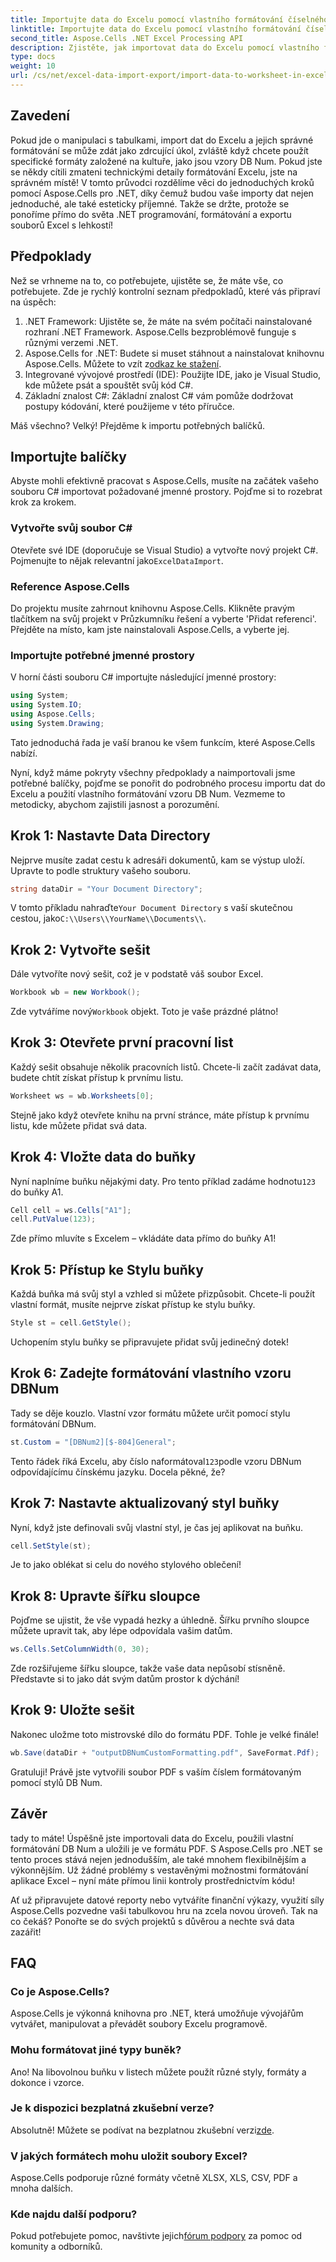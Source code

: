 ```yaml
---
title: Importujte data do Excelu pomocí vlastního formátování číselného vzoru databáze
linktitle: Importujte data do Excelu pomocí vlastního formátování číselného vzoru databáze
second_title: Aspose.Cells .NET Excel Processing API
description: Zjistěte, jak importovat data do Excelu pomocí vlastního formátování DB Num pomocí Aspose.Cells for .NET v tomto snadno srozumitelném tutoriálu.
type: docs
weight: 10
url: /cs/net/excel-data-import-export/import-data-to-worksheet-in-excel-with-specified-db-num-custom-pattern-formatting/
---
```

## Zavedení

Pokud jde o manipulaci s tabulkami, import dat do Excelu a jejich správné formátování se může zdát jako zdrcující úkol, zvláště když chcete použít specifické formáty založené na kultuře, jako jsou vzory DB Num. Pokud jste se někdy cítili zmateni technickými detaily formátování Excelu, jste na správném místě! V tomto průvodci rozdělíme věci do jednoduchých kroků pomocí Aspose.Cells pro .NET, díky čemuž budou vaše importy dat nejen jednoduché, ale také esteticky příjemné. Takže se držte, protože se ponoříme přímo do světa .NET programování, formátování a exportu souborů Excel s lehkostí!

## Předpoklady

Než se vrhneme na to, co potřebujete, ujistěte se, že máte vše, co potřebujete. Zde je rychlý kontrolní seznam předpokladů, které vás připraví na úspěch:

1. .NET Framework: Ujistěte se, že máte na svém počítači nainstalované rozhraní .NET Framework. Aspose.Cells bezproblémově funguje s různými verzemi .NET.
2.  Aspose.Cells for .NET: Budete si muset stáhnout a nainstalovat knihovnu Aspose.Cells. Můžete to vzít z[odkaz ke stažení](https://releases.aspose.com/cells/net/).
3. Integrované vývojové prostředí (IDE): Použijte IDE, jako je Visual Studio, kde můžete psát a spouštět svůj kód C#.
4. Základní znalost C#: Základní znalost C# vám pomůže dodržovat postupy kódování, které použijeme v této příručce.

Máš všechno? Velký! Přejděme k importu potřebných balíčků.

## Importujte balíčky

Abyste mohli efektivně pracovat s Aspose.Cells, musíte na začátek vašeho souboru C# importovat požadované jmenné prostory. Pojďme si to rozebrat krok za krokem.

### Vytvořte svůj soubor C#

 Otevřete své IDE (doporučuje se Visual Studio) a vytvořte nový projekt C#. Pojmenujte to nějak relevantní jako`ExcelDataImport`.

### Reference Aspose.Cells

Do projektu musíte zahrnout knihovnu Aspose.Cells. Klikněte pravým tlačítkem na svůj projekt v Průzkumníku řešení a vyberte 'Přidat referenci'. Přejděte na místo, kam jste nainstalovali Aspose.Cells, a vyberte jej.

### Importujte potřebné jmenné prostory

V horní části souboru C# importujte následující jmenné prostory:

```csharp
using System;
using System.IO;
using Aspose.Cells;
using System.Drawing;
```

Tato jednoduchá řada je vaší branou ke všem funkcím, které Aspose.Cells nabízí. 

Nyní, když máme pokryty všechny předpoklady a naimportovali jsme potřebné balíčky, pojďme se ponořit do podrobného procesu importu dat do Excelu a použití vlastního formátování vzoru DB Num. Vezmeme to metodicky, abychom zajistili jasnost a porozumění.

## Krok 1: Nastavte Data Directory

Nejprve musíte zadat cestu k adresáři dokumentů, kam se výstup uloží. Upravte to podle struktury vašeho souboru.

```csharp
string dataDir = "Your Document Directory";
```

 V tomto příkladu nahraďte`Your Document Directory` s vaší skutečnou cestou, jako`C:\\Users\\YourName\\Documents\\`.

## Krok 2: Vytvořte sešit

Dále vytvoříte nový sešit, což je v podstatě váš soubor Excel.

```csharp
Workbook wb = new Workbook();
```

 Zde vytváříme nový`Workbook` objekt. Toto je vaše prázdné plátno!

## Krok 3: Otevřete první pracovní list

Každý sešit obsahuje několik pracovních listů. Chcete-li začít zadávat data, budete chtít získat přístup k prvnímu listu.

```csharp
Worksheet ws = wb.Worksheets[0];
```

Stejně jako když otevřete knihu na první stránce, máte přístup k prvnímu listu, kde můžete přidat svá data.

## Krok 4: Vložte data do buňky

 Nyní naplníme buňku nějakými daty. Pro tento příklad zadáme hodnotu`123` do buňky A1.

```csharp
Cell cell = ws.Cells["A1"];
cell.PutValue(123);
```

Zde přímo mluvíte s Excelem – vkládáte data přímo do buňky A1! 

## Krok 5: Přístup ke Stylu buňky

Každá buňka má svůj styl a vzhled si můžete přizpůsobit. Chcete-li použít vlastní formát, musíte nejprve získat přístup ke stylu buňky.

```csharp
Style st = cell.GetStyle();
```

Uchopením stylu buňky se připravujete přidat svůj jedinečný dotek!

## Krok 6: Zadejte formátování vlastního vzoru DBNum

Tady se děje kouzlo. Vlastní vzor formátu můžete určit pomocí stylu formátování DBNum.

```csharp
st.Custom = "[DBNum2][$-804]General";
```

 Tento řádek říká Excelu, aby číslo naformátoval`123`podle vzoru DBNum odpovídajícímu čínskému jazyku. Docela pěkné, že?

## Krok 7: Nastavte aktualizovaný styl buňky

Nyní, když jste definovali svůj vlastní styl, je čas jej aplikovat na buňku.

```csharp
cell.SetStyle(st);
```

Je to jako oblékat si celu do nového stylového oblečení!

## Krok 8: Upravte šířku sloupce

Pojďme se ujistit, že vše vypadá hezky a úhledně. Šířku prvního sloupce můžete upravit tak, aby lépe odpovídala vašim datům.

```csharp
ws.Cells.SetColumnWidth(0, 30);
```

Zde rozšiřujeme šířku sloupce, takže vaše data nepůsobí stísněně. Představte si to jako dát svým datům prostor k dýchání!

## Krok 9: Uložte sešit

Nakonec uložme toto mistrovské dílo do formátu PDF. Tohle je velké finále!

```csharp
wb.Save(dataDir + "outputDBNumCustomFormatting.pdf", SaveFormat.Pdf);
```

Gratuluji! Právě jste vytvořili soubor PDF s vaším číslem formátovaným pomocí stylů DB Num.

## Závěr

tady to máte! Úspěšně jste importovali data do Excelu, použili vlastní formátování DB Num a uložili je ve formátu PDF. S Aspose.Cells pro .NET se tento proces stává nejen jednodušším, ale také mnohem flexibilnějším a výkonnějším. Už žádné problémy s vestavěnými možnostmi formátování aplikace Excel – nyní máte přímou linii kontroly prostřednictvím kódu!

Ať už připravujete datové reporty nebo vytváříte finanční výkazy, využití síly Aspose.Cells pozvedne vaši tabulkovou hru na zcela novou úroveň. Tak na co čekáš? Ponořte se do svých projektů s důvěrou a nechte svá data zazářit!

## FAQ

### Co je Aspose.Cells?  
Aspose.Cells je výkonná knihovna pro .NET, která umožňuje vývojářům vytvářet, manipulovat a převádět soubory Excelu programově.

### Mohu formátovat jiné typy buněk?  
Ano! Na libovolnou buňku v listech můžete použít různé styly, formáty a dokonce i vzorce.

### Je k dispozici bezplatná zkušební verze?  
 Absolutně! Můžete se podívat na bezplatnou zkušební verzi[zde](https://releases.aspose.com/).

### V jakých formátech mohu uložit soubory Excel?  
Aspose.Cells podporuje různé formáty včetně XLSX, XLS, CSV, PDF a mnoha dalších.

### Kde najdu další podporu?  
 Pokud potřebujete pomoc, navštivte jejich[fórum podpory](https://forum.aspose.com/c/cells/9) za pomoc od komunity a odborníků.